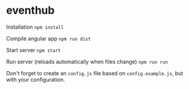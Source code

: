eventhub
========

Installation
```npm install```

Compile angular app
```npm run dist```

Start server 
```npm start```

Run server (reloads automatically when files change) 
```npm run run```

Don't forget to create an `config.js` file based on `config.example.js`, but with your configuration.